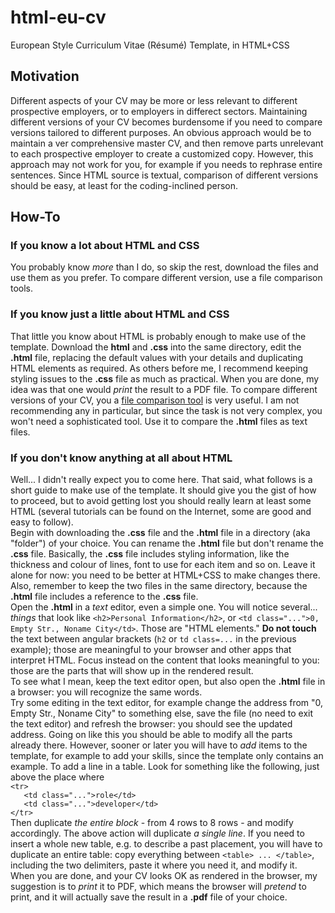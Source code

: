 # html-eu-cv
European Style Curriculum Vitae (Résumé) Template, in HTML+CSS

## Motivation
Different aspects of your CV may be more or less relevant to different prospective employers, or to employers in differect sectors. Maintaining different versions of your CV becomes burdensome if you need to compare versions tailored to different purposes.
An obvious approach would be to maintain a ver comprehensive master CV, and then remove parts unrelevant to each prospective employer to create a customized copy. However, this approach may not work for you, for example if you needs to rephrase entire sentences.
Since HTML source is textual, comparison of different versions should be easy, at least for the coding-inclined person.

## How-To
### If you know a lot about HTML and CSS
You probably know *more* than I do, so skip the rest, download the files and use them as you prefer. To compare different version, use a file comparison tools.
### If you know just a little about HTML and CSS
That little you know about HTML is probably enough to make use of the template. Download the **html** and **.css** into the same directory, edit the **.html** file, replacing the default values with your details and duplicating HTML elements as required. As others before me, I recommend keeping styling issues to the **.css** file as much as practical.
When you are done, my idea was that one would *print* the result to a PDF file.
To compare different versions of your CV, you a [file comparison tool](https://en.wikipedia.org/wiki/File_comparison) is very useful. I am not recommending any in particular, but since the task is not very complex, you won't need a sophisticated tool. Use it to compare the **.html** files as text files.
### If you don't know anything at all about HTML
Well... I didn't really expect you to come here. That said, what follows is a short guide to make use of the template. It should give you the gist of how to proceed, but to avoid getting lost you should really learn at least some HTML (several tutorials can be found on the Internet, some are good and easy to follow).  
Begin with downloading the **.css** file and the **.html** file in a directory (aka "folder") of your choice. You can rename the **.html** file but don't rename the **.css** file. Basically, the **.css** file includes styling information, like the thickness and colour of lines, font to use for each item and so on. Leave it alone for now: you need to be better at HTML+CSS to make changes there. Also, remember to keep the two files in the same directory, because the **.html** file includes a reference to the **.css** file.  
Open the **.html** in a *text* editor, even a simple one. You will notice several... *things* that look like `<h2>Personal Information</h2>`, or `<td class="...">0, Empty Str., Noname City</td>`. Those are "HTML elements." **Do not touch** the text between angular brackets (`h2` or `td class=...` in the previous example); those are meaningful to your browser and other apps that interpret HTML. Focus instead on the content that looks meaningful to you: those are the parts that will show up in the rendered result.  
To see what I mean, keep the text editor open, but also open the **.html** file in a browser: you will recognize the same words.  
Try some editing in the text editor, for example change the address from "0, Empty Str., Noname City" to something else, save the file (no need to exit the text editor) and refresh the browser: you should see the updated address. Going on like this you should be able to modify all the parts already there.
However, sooner or later you will have to *add* items to the template, for example to add your skills, since the template only contains an example.
To add a line in a table. Look for something like the following, just above the place where  
`<tr>`  
`   <td class="...">role</td>`  
`   <td class="...">developer</td>`  
`</tr>`  
Then duplicate *the entire block* - from 4 rows to 8 rows - and modify accordingly. The above action will duplicate *a single line*. If you need to insert a whole new table, e.g. to describe a past placement, you will have to duplicate an entire table: copy everything between `<table> ... </table>`, including the two delimiters, paste it where you need it, and modify it.  
When you are done, and your CV looks OK as rendered in the browser, my suggestion is to *print* it to PDF, which means the browser will *pretend* to print, and it will actually save the result in a **.pdf** file of your choice.
